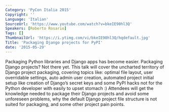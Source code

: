 ```yaml
---
Category: 'PyCon Italia 2015'
Copyright: ''
Language: 'Italian'
SourceUrl: 'https://www.youtube.com/watch?v=bkeIE90hl3Q'
Speakers: [Roberto Rosario]
Tags: []
ThumbnailUrl: 'https://i.ytimg.com/vi/bkeIE90hl3Q/hqdefault.jpg'
Title: 'Packaging Django projects for PyPI'
date: '2015-05-29'
---
```

Packaging Python libraries and Django apps has become easier. Packaging Django projects? Not there yet. This talk will cover the uncharted territory of Django project packaging, covering topics like: optimal file layout, user overridable settings, auto admin user creation, automated project initial setup like creation of Django’s secret keys and some PyPI hacks not for the Python developer with easily to upset stomach :) 
Attendees will get the knowledge needed to package their Django projects and avoid some unforeseen problems, why the default Django project file structure is not suited for packaging, and some other project pain points. 
